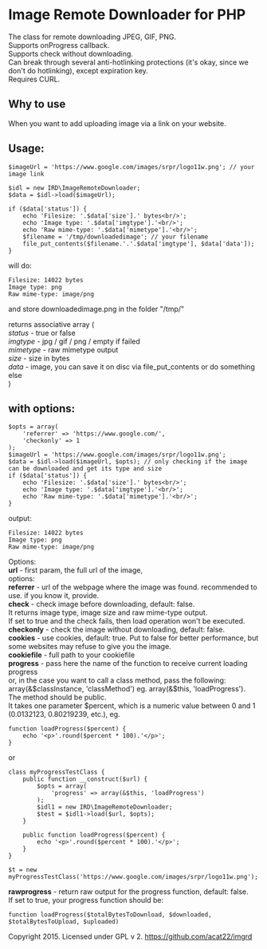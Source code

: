 Image Remote Downloader for PHP
===============================

The class for remote downloading JPEG, GIF, PNG.  
Supports onProgress callback.  
Supports check without downloading.  
Can break through several anti-hotlinking protections (it's okay, since we don't do hotlinking), 
except expiration key.  
Requires CURL.  

Why to use 
---------
When you want to add uploading image via a link on your website.


Usage:
------
	$imageUrl = 'https://www.google.com/images/srpr/logo11w.png'; // your image link
	
	$idl = new IRD\ImageRemoteDownloader;  
	$data = $idl->load($imageUrl);  
	
	if ($data['status']) {
		echo 'Filesize: '.$data['size'].' bytes<br/>';
		echo 'Image type: '.$data['imgtype'].'<br/>';
		echo 'Raw mime-type: '.$data['mimetype'].'<br/>';
		$filename = '/tmp/downloadedimage'; // your filename
		file_put_contents($filename.'.'.$data['imgtype'], $data['data']);
	}
	
will do:

	Filesize: 14022 bytes
	Image type: png
	Raw mime-type: image/png
	
and store downloadedimage.png in the folder "/tmp/"

returns associative array (  
  *status* - true or false  
  *imgtype* - jpg / gif / png / empty if failed  
  *mimetype* - raw mimetype output  
  *size* - size in bytes  
  *data* - image, you can save it on disc via file_put_contents or do something else  
)  

with options:
-------------
	$opts = array(  
		'referrer' => 'https://www.google.com/',
		'checkonly' => 1  
	);  
	$imageUrl = 'https://www.google.com/images/srpr/logo11w.png';
	$data = $idl->load($imageUrl, $opts); // only checking if the image can be downloaded and get its type and size  
	if ($data['status']) {
		echo 'Filesize: '.$data['size'].' bytes<br/>';
		echo 'Image type: '.$data['imgtype'].'<br/>';
		echo 'Raw mime-type: '.$data['mimetype'].'<br/>';
	}
	
output:

	Filesize: 14022 bytes
	Image type: png
	Raw mime-type: image/png

Options:  
**url** - first param, the full url of the image,  
options:  
**referrer** - url of the webpage where the image was found. recommended to use. if you know it, provide.  
**check** - check image before downloading, default: false.  
It returns image type, image size and raw mime-type output.  
If set to true and the check fails, then load operation won't be executed.  
**checkonly** - check the image without downloading, default: false.  
**cookies** - use cookies, default: true. Put to false for better performance, but some websites may refuse to give you the image.  
**cookiefile** - full path to your cookiefile  
**progress** - pass here the name of the function to receive current loading progress   
or, in the case you want to call a class method, pass the following: array(&$classInstance, 'classMethod')  
eg. array(&$this, 'loadProgress'). The method should be public.    
It takes one parameter $percent, which is a numeric value between 0 and 1 (0.0132123, 0.80219239, etc.), eg. 

	function loadProgress($percent) {
		echo '<p>'.round($percent * 100).'</p>';
	}  
	
or 

	class myProgressTestClass {
		public function __construct($url) {
			$opts = array(
				'progress' => array(&$this, 'loadProgress')
			);
			$idl1 = new IRD\ImageRemoteDownloader;
			$test = $idl1->load($url, $opts);
		}
		
		public function loadProgress($percent) {
			echo '<p>'.round($percent * 100).'</p>';
		}
	}

	$t = new myProgressTestClass('https://www.google.com/images/srpr/logo11w.png');
	
**rawprogress** - return raw output for the progress function, default: false.  
If set to true, your progress function should be:
	
	function loadProgress($totalBytesToDownload, $downloaded, $totalBytesToUpload, $uploaded) 
	
	


Copyright 2015. Licensed under GPL v 2.
https://github.com/acat22/imgrd
